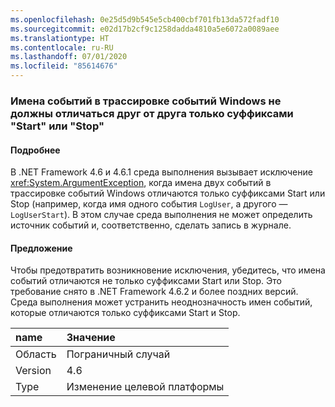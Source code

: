 ```yaml
---
ms.openlocfilehash: 0e25d5d9b545e5cb400cbf701fb13da572fadf10
ms.sourcegitcommit: e02d17b2cf9c1258dadda4810a5e6072a0089aee
ms.translationtype: HT
ms.contentlocale: ru-RU
ms.lasthandoff: 07/01/2020
ms.locfileid: "85614676"
---
```

### <a name="etw-event-names-cannot-differ-only-by-a-start-or-stop-suffix"></a>Имена событий в трассировке событий Windows не должны отличаться друг от друга только суффиксами "Start" или "Stop"

#### <a name="details"></a>Подробнее

В .NET Framework 4.6 и 4.6.1 среда выполнения вызывает исключение <xref:System.ArgumentException>, когда имена двух событий в трассировке событий Windows отличаются только суффиксами Start или Stop (например, когда имя одного события `LogUser`, а другого — `LogUserStart`). В этом случае среда выполнения не может определить источник событий и, соответственно, сделать запись в журнале.

#### <a name="suggestion"></a>Предложение

Чтобы предотвратить возникновение исключения, убедитесь, что имена событий отличаются не только суффиксами Start или Stop. Это требование снято в .NET Framework 4.6.2 и более поздних версий. Среда выполнения может устранить неоднозначность имен событий, которые отличаются только суффиксами Start и Stop.

| name    | Значение       |
|:--------|:------------|
| Область   | Пограничный случай        |
| Version | 4.6         |
| Type    | Изменение целевой платформы |
